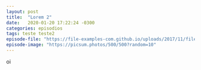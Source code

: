 ```yaml
---
layout: post
title:  "Lorem 2"
date:   2020-01-20 17:22:24 -0300
categories: episodios
tags: teste teste2
episode-file: "https://file-examples-com.github.io/uploads/2017/11/file_example_MP3_1MG.mp3"
episode-image: "https://picsum.photos/500/500?random=10"
---
```

oi